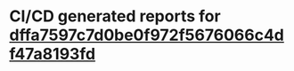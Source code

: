 # CI/CD generated reports for [dffa7597c7d0be0f972f5676066c4df47a8193fd](https://github.com/hydephp/develop/commit/dffa7597c7d0be0f972f5676066c4df47a8193fd)
